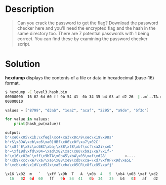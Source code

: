# Description
> Can you crack the password to get the flag?
Download the password checker here and you'll need the encrypted flag and the hash in the same directory too.
There are 7 potential passwords with 1 being correct. You can find these by examining the password checker script.

# Solution
**hexdump**
displays the contents of a file or data in hexadecimal (base-16) format.
```bash
$ hexdump -C level3.hash.bin 
00000000  16 02 6d 60 ff 9b 54 41  0b 34 35 b4 03 af d2 26  |..m`..TA.45....&|
00000010
```
```python
values = ["8799", "d3ab", "1ea2", "acaf", "2295", "a9de", "6f3d"]

for value in values:
    print(hash_pw(value))

output:
b'\xe6\x05\x1b;\xfeql\xc4\xa3\x8c/9\xec\x19\x98s'
b'+&\x89A\xeb\xe6\xa0)HBf\x06\x0f\xa7\x02C'
b'\x8f`E\x8c\xc6BC\xba;\x88\xf8\xbf\xcf\xa2i\xeb'
b'=\xf19d\xfd\x04=\xad\x82\xac\x80\xb91\xa7\x1f-'
b'\x16\x02m`\xff\x9bTA\x0b45\xb4\x03\xaf\xd2&'        <----
b'\xb9\xcc\xe7\xa7\xa6\x88\xe9\xdb\xca=\xd7\xf0F\x9d\xe5L'
b'\xcb\xdc\x1dV\xd5Jx\xa5\xba\x05CR\x8f\x85\xafj'

\x16 \x02  m   `   \xff \x9b  T   A  \x0b  4   5  \xb4 \x03 \xaf \xd2  &
  16   02  6d  60   ff   9b  54  41   0b  34   35   b4   03   af   d2  26
```

